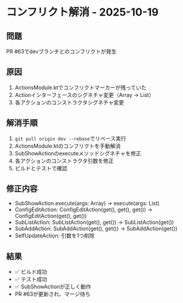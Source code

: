 # コンフリクト解消 - 2025-10-19

## 問題
PR #63でdevブランチとのコンフリクトが発生

## 原因
1. ActionsModule.ktでコンフリクトマーカーが残っていた
2. Actionインターフェースのシグネチャ変更（Array<String> → List<String>）
3. 各アクションのコンストラクタシグネチャ変更

## 解消手順
1. `git pull origin dev --rebase`でリベース実行
2. ActionsModule.ktのコンフリクトを手動解消
3. SubShowActionのexecuteメソッドシグネチャを修正
4. 各アクションのコンストラクタ引数を修正
5. ビルドとテストで確認

## 修正内容
- SubShowAction.execute(args: Array<String>) → execute(args: List<String>)
- ConfigEditAction: ConfigEditAction(get(), get(), get()) → ConfigEditAction(get(), get())
- SubListAction: SubListAction(get(), get()) → SubListAction(get())
- SubAddAction: SubAddAction(get(), get()) → SubAddAction(get())
- SelfUpdateAction: 引数を1つ削除

## 結果
- ✅ ビルド成功
- ✅ テスト成功
- ✅ SubShowActionが正しく動作
- PR #63が更新され、マージ待ち